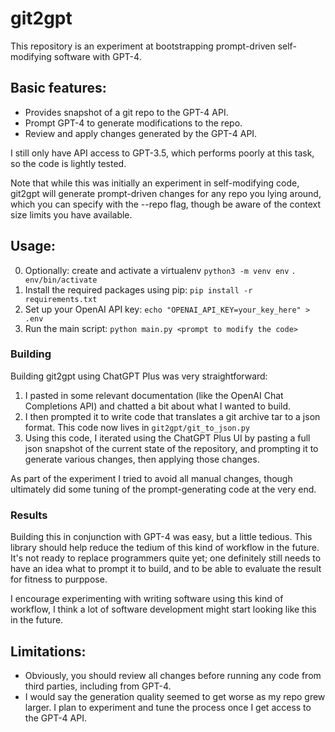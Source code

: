 # git2gpt

This repository is an experiment at bootstrapping prompt-driven self-modifying software with GPT-4.

## Basic features:

- Provides snapshot of a git repo to the GPT-4 API.
- Prompt GPT-4 to generate modifications to the repo.
- Review and apply changes generated by the GPT-4 API.

I still only have API access to GPT-3.5, which performs poorly at this task, so the code is lightly tested.

Note that while this was initially an experiment in self-modifying code, git2gpt will generate prompt-driven changes for any repo you lying around, which you can specify with the --repo flag, though be aware of the context size limits you have available.

## Usage:

0. Optionally: create and activate a virtualenv
   `python3 -m venv env`
   `. env/bin/activate`
1. Install the required packages using pip:
   `pip install -r requirements.txt`
2. Set up your OpenAI API key:
   `echo "OPENAI_API_KEY=your_key_here" > .env`
3. Run the main script:
   `python main.py <prompt to modify the code>`

### Building

Building git2gpt using ChatGPT Plus was very straightforward:

1. I pasted in some relevant documentation (like the OpenAI Chat Completions API) and chatted a bit about what I wanted to build.
2. I then prompted it to write code that translates a git archive tar to a json format. This code now lives in `git2gpt/git_to_json.py`
3. Using this code, I iterated using the ChatGPT Plus UI by pasting a full json snapshot of the current state of the repository, and prompting it to generate various changes, then applying those changes.

As part of the experiment I tried to avoid all manual changes, though ultimately did some tuning of the prompt-generating code at the very end.

### Results

Building this in conjunction with GPT-4 was easy, but a little tedious. This library should help reduce the tedium of this kind of workflow in the future. It's not ready to replace programmers quite yet; one definitely still needs to have an idea what to prompt it to build, and to be able to evaluate the result for fitness to purppose.

I encourage experimenting with writing software using this kind of workflow, I think a lot of software development might start looking like this in the future.

## Limitations:

- Obviously, you should review all changes before running any code from third parties, including from GPT-4.
- I would say the generation quality seemed to get worse as my repo grew larger. I plan to experiment and tune the process once I get access to the GPT-4 API.
